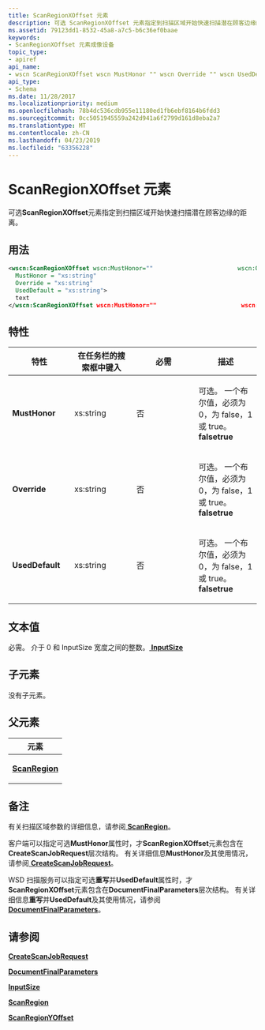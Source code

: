 ```yaml
---
title: ScanRegionXOffset 元素
description: 可选 ScanRegionXOffset 元素指定到扫描区域开始快速扫描潜在顾客边缘的距离。
ms.assetid: 79123dd1-8532-45a8-a7c5-b6c36ef0baae
keywords:
- ScanRegionXOffset 元素成像设备
topic_type:
- apiref
api_name:
- wscn ScanRegionXOffset wscn MustHonor "" wscn Override "" wscn UsedDefault ""
api_type:
- Schema
ms.date: 11/28/2017
ms.localizationpriority: medium
ms.openlocfilehash: 78b4dc536cdb955e11180ed1fb6ebf8164b6fdd3
ms.sourcegitcommit: 0cc5051945559a242d941a6f2799d161d8eba2a7
ms.translationtype: MT
ms.contentlocale: zh-CN
ms.lasthandoff: 04/23/2019
ms.locfileid: "63356228"
---
```

# <a name="scanregionxoffset-element"></a>ScanRegionXOffset 元素


可选**ScanRegionXOffset**元素指定到扫描区域开始快速扫描潜在顾客边缘的距离。

<a name="usage"></a>用法
-----

```xml
<wscn:ScanRegionXOffset wscn:MustHonor=""                        wscn:Override=""                        wscn:UsedDefault=""
  MustHonor = "xs:string"
  Override = "xs:string"
  UsedDefault = "xs:string">
  text
</wscn:ScanRegionXOffset wscn:MustHonor=""                        wscn:Override=""                        wscn:UsedDefault="">
```

<a name="attributes"></a>特性
----------

<table>
<colgroup>
<col width="25%" />
<col width="25%" />
<col width="25%" />
<col width="25%" />
</colgroup>
<thead>
<tr class="header">
<th>特性</th>
<th>在任务栏的搜索框中键入</th>
<th>必需</th>
<th>描述</th>
</tr>
</thead>
<tbody>
<tr class="odd">
<td><p><strong><strong>MustHonor</strong></strong></p></td>
<td><p>xs:string</p></td>
<td><p>否</p></td>
<td><p></p>
<p>可选。 一个布尔值，必须为 0，为 false，1 或 true。<strong>falsetrue</strong></p></td>
</tr>
<tr class="even">
<td><p><strong><strong>Override</strong></strong></p></td>
<td><p>xs:string</p></td>
<td><p>否</p></td>
<td><p></p>
<p>可选。 一个布尔值，必须为 0，为 false，1 或 true。<strong>falsetrue</strong></p></td>
</tr>
<tr class="odd">
<td><p><strong><strong>UsedDefault</strong></strong></p></td>
<td><p>xs:string</p></td>
<td><p>否</p></td>
<td><p></p>
<p>可选。 一个布尔值，必须为 0，为 false，1 或 true。<strong>falsetrue</strong></p></td>
</tr>
</tbody>
</table>

<a name="text-value"></a>文本值
----------

必需。 介于 0 和 InputSize 宽度之间的整数。[ **InputSize**](inputsize.md)

## <a name="child-elements"></a>子元素


没有子元素。

## <a name="parent-elements"></a>父元素


<table>
<colgroup>
<col width="100%" />
</colgroup>
<thead>
<tr class="header">
<th>元素</th>
</tr>
</thead>
<tbody>
<tr class="odd">
<td><p><a href="scanregion.md" data-raw-source="[&lt;strong&gt;ScanRegion&lt;/strong&gt;](scanregion.md)"><strong>ScanRegion</strong></a></p></td>
</tr>
</tbody>
</table>

<a name="remarks"></a>备注
-------

有关扫描区域参数的详细信息，请参阅[ **ScanRegion**](scanregion.md)。

客户端可以指定可选**MustHonor**属性时，才**ScanRegionXOffset**元素包含在**CreateScanJobRequest**层次结构。 有关详细信息**MustHonor**及其使用情况，请参阅[ **CreateScanJobRequest**](createscanjobrequest.md)。

WSD 扫描服务可以指定可选**重写**并**UsedDefault**属性时，才**ScanRegionXOffset**元素包含在**DocumentFinalParameters**层次结构。 有关详细信息**重写**并**UsedDefault**及其使用情况，请参阅[ **DocumentFinalParameters**](documentfinalparameters.md)。

## <a name="see-also"></a>请参阅


[**CreateScanJobRequest**](createscanjobrequest.md)

[**DocumentFinalParameters**](documentfinalparameters.md)

[**InputSize**](inputsize.md)

[**ScanRegion**](scanregion.md)

[**ScanRegionYOffset**](scanregionyoffset.md)

 

 






